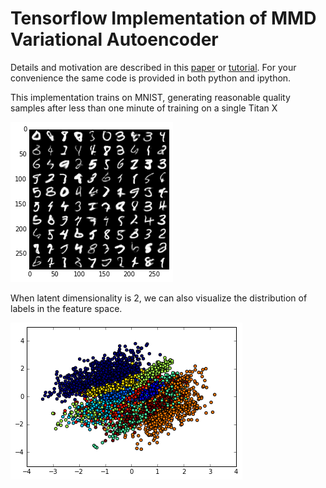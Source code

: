 # Tensorflow Implementation of MMD Variational Autoencoder

Details and motivation are described in this [paper](https://arxiv.org/abs/1706.02262) or [tutorial](http://szhao.me/2017/06/07/a-tutorial-on-mmd-variational-autoencoders.html). For your convenience the same code is provided in both python and ipython.

This implementation trains on MNIST, generating reasonable quality samples after less than one minute of training on a single Titan X

![mnist](plots/mnist.png)

When latent dimensionality is 2, we can also visualize the distribution of labels in the feature space. 

![mnist](plots/mnist_classes.png)
